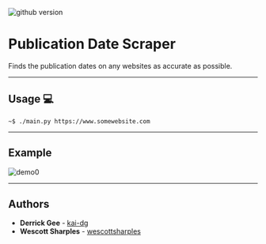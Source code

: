 ![github version](https://d25lcipzij17d.cloudfront.net/badge.svg?id=gh&type=6&v=0.0.0&x2=0)
# Publication Date Scraper

Finds the publication dates on any websites as accurate as possible.

---

## Usage :computer:

```
~$ ./main.py https://www.somewebsite.com
```

---

## Example

![demo0](https://i.imgur.com/w6gWhRr.png)

---

## Authors
* **Derrick Gee** - [kai-dg](https://github.com/kai-dg)
* **Wescott Sharples** - [wescottsharples](https://github.com/wescottsharples)
